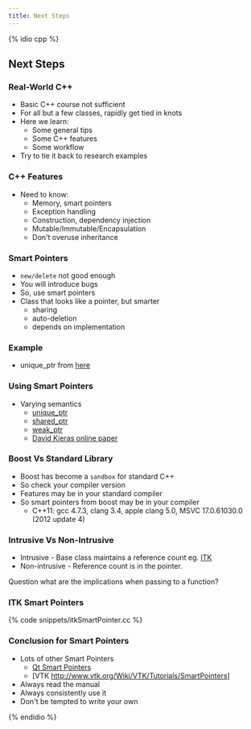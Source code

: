 ```yaml
---
title: Next Steps
---
```


{% idio cpp %}

## Next Steps

### Real-World C++

* Basic C++ course not sufficient
* For all but a few classes, rapidly get tied in knots
* Here we learn:
    * Some general tips
    * Some C++ features
    * Some workflow
* Try to tie it back to research examples


### C++ Features

* Need to know:
    * Memory, smart pointers
    * Exception handling
    * Construction, dependency injection
    * Mutable/Immutable/Encapsulation
    * Don't overuse inheritance

### Smart Pointers

* ```new/delete``` not good enough
* You will introduce bugs
* So, use smart pointers
* Class that looks like a pointer, but smarter
    * sharing
    * auto-deletion
    * depends on implementation


### Example

* unique_ptr from [here](http://en.cppreference.com/w/cpp/memory/unique_ptr)
 

### Using Smart Pointers

* Varying semantics
    * [unique_ptr](http://en.cppreference.com/w/cpp/memory/unique_ptr)
    * [shared_ptr](http://en.cppreference.com/w/cpp/memory/shared_ptr)
    * [weak_ptr](http://en.cppreference.com/w/cpp/memory/weak_ptr)
    * [David Kieras online paper](http://www.umich.edu/~eecs381/handouts/C++11_smart_ptrs.pdf)


### Boost Vs Standard Library

* Boost has become a `sandbox` for standard C++
* So check your compiler version
* Features may be in your standard compiler
* So smart pointers from boost may be in your compiler
    * C++11: gcc 4.7.3, clang 3.4, apple clang 5.0, MSVC 17.0.61030.0 (2012 update 4)


### Intrusive Vs Non-Intrusive

* Intrusive - Base class maintains a reference count eg. [ITK](http://www.itk.org)
* Non-intrusive - Reference count is in the pointer.

Question what are the implications when passing to a function?


### ITK Smart Pointers

{% code snippets/itkSmartPointer.cc %}


### Conclusion for Smart Pointers

* Lots of other Smart Pointers
    * [Qt Smart Pointers](https://wiki.qt.io/Smart_Pointers)
    * [VTK http://www.vtk.org/Wiki/VTK/Tutorials/SmartPointers]
* Always read the manual
* Always consistently use it
* Don't be tempted to write your own


{% endidio %}
